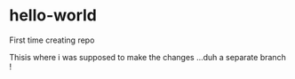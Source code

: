 # hello-world
First time creating repo

Thisis where i was supposed to make the changes ...duh a separate branch !
